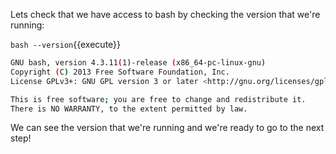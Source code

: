 Lets check that we have access to bash by checking the version that we're running:

`bash --version`{{execute}}

```bash
GNU bash, version 4.3.11(1)-release (x86_64-pc-linux-gnu)
Copyright (C) 2013 Free Software Foundation, Inc.
License GPLv3+: GNU GPL version 3 or later <http://gnu.org/licenses/gpl.html>

This is free software; you are free to change and redistribute it.
There is NO WARRANTY, to the extent permitted by law.
```

We can see the version that we're running and we're ready to go to the next step!

